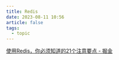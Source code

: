 ```yaml
---
title: Redis
date: 2023-08-11 10:56
article: false
tags:
  - topic
---
```


[使用Redis，你必须知道的21个注意要点 - 掘金](https://juejin.cn/post/6942643266613411854)


